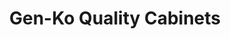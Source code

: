 ---
title: "Gen-Ko Quality Cabinets"
url: /heidenheimer/gen-ko-quality-cabinets/
shop: furniture
---